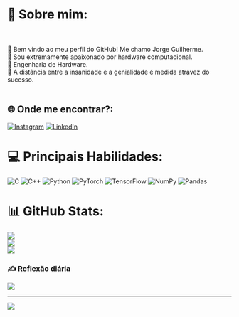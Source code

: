 # 💫 Sobre mim:
<br><br>    👋 Bem vindo ao meu perfil do GitHub! Me chamo Jorge Guilherme.<br>    👀 Sou extremamente apaixonado por hardware computacional.<br>    🌱 Engenharia de Hardware.<br>    💞️ A distância entre a insanidade e a genialidade é medida atravez do sucesso.<br><br>


## 🌐 Onde me encontrar?:
[![Instagram](https://img.shields.io/badge/Instagram-%23E4405F.svg?logo=Instagram&logoColor=white)](https://instagram.com/jguilherme.sh) [![LinkedIn](https://img.shields.io/badge/LinkedIn-%230077B5.svg?logo=linkedin&logoColor=white)]([https://linkedin.com/in/JorgeGuilherme](https://www.linkedin.com/in/jguilhermecabral/)) 

# 💻 Principais Habilidades:
![C](https://img.shields.io/badge/c-%2300599C.svg?style=for-the-badge&logo=c&logoColor=white) ![C++](https://img.shields.io/badge/c++-%2300599C.svg?style=for-the-badge&logo=c%2B%2B&logoColor=white) ![Python](https://img.shields.io/badge/python-3670A0?style=for-the-badge&logo=python&logoColor=ffdd54) ![PyTorch](https://img.shields.io/badge/PyTorch-%23EE4C2C.svg?style=for-the-badge&logo=PyTorch&logoColor=white) ![TensorFlow](https://img.shields.io/badge/TensorFlow-%23FF6F00.svg?style=for-the-badge&logo=TensorFlow&logoColor=white) ![NumPy](https://img.shields.io/badge/numpy-%23013243.svg?style=for-the-badge&logo=numpy&logoColor=white) ![Pandas](https://img.shields.io/badge/pandas-%23150458.svg?style=for-the-badge&logo=pandas&logoColor=white)
# 📊 GitHub Stats:
![](https://github-readme-stats.vercel.app/api?username=Jorge-Guilherme&theme=dark&hide_border=false&include_all_commits=true&count_private=true)<br/>
![](https://github-readme-streak-stats.herokuapp.com/?user=Jorge-Guilherme&theme=dark&hide_border=false)<br/>
![](https://github-readme-stats.vercel.app/api/top-langs/?username=Jorge-Guilherme&theme=dark&hide_border=false&include_all_commits=true&count_private=true&layout=compact)

### ✍️ Reflexão diária
![](https://quotes-github-readme.vercel.app/api?type=horizontal&theme=radical)

---
[![](https://visitcount.itsvg.in/api?id=Jorge-Guilherme&icon=0&color=0)](https://visitcount.itsvg.in)

<!-- Proudly created with GPRM ( https://gprm.itsvg.in ) -->

